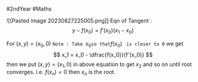 #2ndYear #Maths 

![[Pasted image 20230827225005.png]]
Eqn of Tangent :
$$
 y - f(x_0) = f'(x_0)(x_1-x_0)
$$

For $(x,y) = (x_0,0)$ 
`Note : Take `$x_0$` so that `$f(x_0)$ ` is closer to 0`
we get 
$$
x_1 = x_0  - \dfrac{f(x_0)}{f'(x_0)}
$$ then we put $(x,y) = (x_1,0)$ in above equation to get $x_2$ and so on until root converges. i.e. $f(x_n) = 0$ then $x_n$ is the root.
